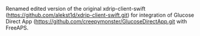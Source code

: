 Renamed edited version of the original xdrip-client-swift (https://github.com/alekst1d/xdrip-client-swift.git) for integration of Glucose Direct App (https://github.com/creepymonster/GlucoseDirectApp.git with FreeAPS.
